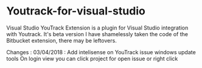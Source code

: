 # Youtrack-for-visual-studio
Visual Studio YouTrack Extension is a plugin for Visual Studio integration with Youtrack.
It's beta version
I have shamelessly taken the code of the Bitbucket extension, there may be leftovers.

Changes :
03/04/2018 :
Add intelisense on YouTrack issue windows
update tools
On login view you can click project for open issue or right click
